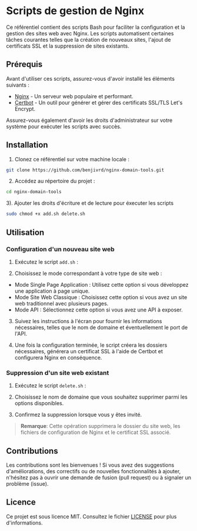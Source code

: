 # Scripts de gestion de Nginx

Ce référentiel contient des scripts Bash pour faciliter la configuration et la gestion des sites web avec Nginx. Les scripts automatisent certaines tâches courantes telles que la création de nouveaux sites, l'ajout de certificats SSL et la suppression de sites existants.

## Prérequis

Avant d'utiliser ces scripts, assurez-vous d'avoir installé les éléments suivants :

- [Nginx](https://nginx.org/) - Un serveur web populaire et performant.
- [Certbot](https://certbot.eff.org/) - Un outil pour générer et gérer des certificats SSL/TLS Let's Encrypt.

Assurez-vous également d'avoir les droits d'administrateur sur votre système pour exécuter les scripts avec succès.

## Installation

1. Clonez ce référentiel sur votre machine locale :
```bash
git clone https://github.com/benjivrd/nginx-domain-tools.git 
```
2. Accédez au répertoire du projet :
```bash
cd nginx-domain-tools
```
3). Ajouter les droits d'écriture et de lecture pour éxecuter les scripts
```bash
sudo chmod +x add.sh delete.sh
```
## Utilisation

### Configuration d'un nouveau site web

1. Exécutez le script `add.sh` :

2. Choisissez le mode correspondant à votre type de site web :
- Mode Single Page Application : Utilisez cette option si vous développez une application à page unique.
- Mode Site Web Classique : Choisissez cette option si vous avez un site web traditionnel avec plusieurs pages.
- Mode API : Sélectionnez cette option si vous avez une API à exposer.

3. Suivez les instructions à l'écran pour fournir les informations nécessaires, telles que le nom de domaine et éventuellement le port de l'API.

4. Une fois la configuration terminée, le script créera les dossiers nécessaires, générera un certificat SSL à l'aide de Certbot et configurera Nginx en conséquence.

### Suppression d'un site web existant

1. Exécutez le script `delete.sh` :


2. Choisissez le nom de domaine que vous souhaitez supprimer parmi les options disponibles.

3. Confirmez la suppression lorsque vous y êtes invité.

> **Remarque**: Cette opération supprimera le dossier du site web, les fichiers de configuration de Nginx et le certificat SSL associé.

## Contributions

Les contributions sont les bienvenues ! Si vous avez des suggestions d'améliorations, des correctifs ou de nouvelles fonctionnalités à ajouter, n'hésitez pas à ouvrir une demande de fusion (pull request) ou à signaler un problème (issue).

## Licence

Ce projet est sous licence MIT. Consultez le fichier [LICENSE](LICENSE) pour plus d'informations.

